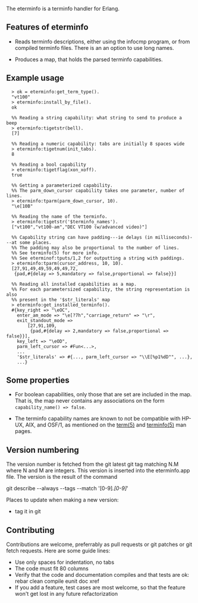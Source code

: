 The eterminfo is a terminfo handler for Erlang.

Features of eterminfo
---------------------

* Reads terminfo descriptions, either using the infocmp program,
  or from compiled terminfo files. There is an an option to use
  long names.

* Produces a map, that holds the parsed terminfo capabilities.

Example usage
-------------
```
  > ok = eterminfo:get_term_type().
  "vt100"
  > eterminfo:install_by_file().
  ok

  %% Reading a string capability: what string to send to produce a beep
  > eterminfo:tigetstr(bell).
  [7]

  %% Reading a numeric capability: tabs are initially 8 spaces wide
  > eterminfo:tigetnum(init_tabs).
  8

  %% Reading a bool capability
  > eterminfo:tigetflag(xon_xoff).
  true

  %% Getting a parameterized capability.
  %% The parm_down_cursor capability takes one parameter, number of lines.
  > eterminfo:tparm(parm_down_cursor, 10).
  "\e[10B"

  %% Reading the name of the terminfo.
  > eterminfo:tigetstr('$terminfo_names').
  ["vt100","vt100-am","DEC VT100 (w/advanced video)"]

  %% Capability string can have padding---ie delays (in milliseconds)---at some places.
  %% The padding may also be proportional to the number of lines.
  %% See terminfo(5) for more info.
  %% See eterminof:tputs/1,2 for outputting a string with paddings.
  > eterminfo:tparm(cursor_address, 10, 10).
  [27,91,49,49,59,49,49,72,
   {pad,#{delay => 5,mandatory => false,proportional => false}}]

  %% Reading all installed capabilities as a map.
  %% For each parametersized capability, the string representation is also
  %% present in the '$str_literals' map
  > eterminfo:get_installed_terminfo().
  #{key_right => "\eOC",
    enter_am_mode => "\e[?7h","carriage_return" => "\r",
    exit_standout_mode =>
        [27,91,109,
         {pad,#{delay => 2,mandatory => false,proportional => false}}],
    key_left => "\eOD",
    parm_left_cursor => #Fun<...>,
    ...
    '$str_literals' => #{..., parm_left_cursor => "\\E[%p1%dD"", ...},
    ...}
```

Some properties
---------------
* For boolean capabilities, only those that are set are included
  in the map. That is, the map never contains any associations on
  the form `capability_name() => false`.

* The terminfo capability names are known to not be compatible with
  HP-UX, AIX, and OSF/1, as mentioned on the
  [term(5)](https://man7.org/linux/man-pages/man5/term.5.html) and
  [terminfo(5)](https://man7.org/linux/man-pages/man5/terminfo.5.html)
  man pages.

Version numbering
-----------------

The version number is fetched from the git latest git tag
matching N.M where N and M are integers.  This version is
inserted into the eterminfo.app file.
The version is the result of the command

  git describe --always --tags --match '[0-9]*.[0-9]*'

Places to update when making a new version:
* tag it in git


Contributing
------------

Contributions are welcome, preferrably as pull requests or git patches
or git fetch requests.  Here are some guide lines:

* Use only spaces for indentation, no tabs
* The code must fit 80 columns
* Verify that the code and documentation compiles and that tests are ok:
  rebar clean compile eunit doc xref
* If you add a feature, test cases are most welcome,
  so that the feature won't get lost in any future refactorization
